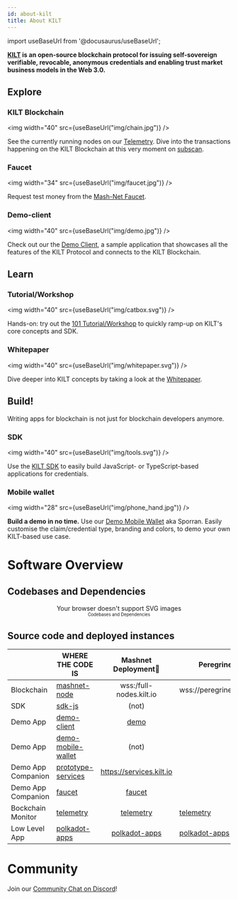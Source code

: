 ```yaml
---
id: about-kilt
title: About KILT
---
```

import useBaseUrl from '@docusaurus/useBaseUrl';

**[KILT][website] is an open-source blockchain protocol for issuing self-sovereign verifiable, revocable, anonymous credentials and enabling trust market business models in the Web 3.0.**

## Explore

### KILT Blockchain
<img width="40" src={useBaseUrl("img/chain.jpg")} />

See the currently running nodes on our [Telemetry][telemetry]. Dive into the transactions happening on the KILT Blockchain at this very moment on [subscan][subscan-pere].

### Faucet
<img width="34" src={useBaseUrl("img/faucet.jpg")} />

Request test money from the [Mash-Net Faucet][faucet].

### Demo-client
<img width="40" src={useBaseUrl("img/demo.jpg")} />

Check out our the [Demo Client][demo], a sample application that showcases all the features of the KILT Protocol and connects to the KILT Blockchain.

## Learn

### Tutorial/Workshop
<img width="40" src={useBaseUrl("img/catbox.svg")} />

Hands-on: try out the [101 Tutorial/Workshop][workshop] to quickly ramp-up on KILT's core concepts and SDK.

### Whitepaper
<img width="40" src={useBaseUrl("img/whitepaper.svg")} />

Dive deeper into KILT concepts by taking a look at the [Whitepaper][whitepaper].

## Build!

Writing apps for blockchain is not just for blockchain developers anymore.

### SDK
<img width="40" src={useBaseUrl("img/tools.svg")} />

Use the [KILT SDK][sdk-js-repo] to easily build JavaScript- or TypeScript-based applications for credentials.

### Mobile wallet
<img width="28" src={useBaseUrl("img/phone_hand.jpg")} />

**Build a demo in no time.**
Use our [Demo Mobile Wallet][demo-mobile-wallet-repo] aka Sporran. Easily customise the claim/credential type, branding and colors, to demo your own KILT-based use case.


# Software Overview

## Codebases and Dependencies

<div align="center">
  <object data={useBaseUrl("img/app-overview.svg")} type="image/svg+xml">
        <span>Your browser doesn't support SVG images</span>
    </object>
  <div align="center"><sub><sup>Codebases and Dependencies</sup></sub></div>
</div>

## Source code and deployed instances

|                    | WHERE THE CODE IS                             |       Mashnet Deployment🐓        | Peregrine               | Wilt |
| ------------------ | --------------------------------------------- | :------------------------------: | ----------------------- | ---- |
| Blockchain         | [mashnet-node][mashnet-node-repo]             |     wss:/full-nodes.kilt.io      | wss://peregrine.kilt.io |      |
| SDK                | [sdk-js][sdk-js-repo]                         |              (not)               |                         |      |
| Demo App           | [demo-client][demo-client-repo]               |           [demo][demo]           |                         |      |
| Demo App           | [demo-mobile-wallet][demo-mobile-wallet-repo] |              (not)               |                         |      |
| Demo App Companion | [prototype-services][prototype-services-repo] |     https://services.kilt.io     |                         |      |
| Demo App Companion | [faucet][faucet-repo]                         |         [faucet][faucet]         |                         |      |
| Bockchain Monitor  | [telemetry][telemetry-repo]                   |      [telemetry][telemetry]      | [telemetry][telemetry-pere] |      |
| Low Level App      | [polkadot-apps][polkadot-apps-repo]           | [polkadot-apps][polka-app] | [polkadot-apps][polka-app-pere] |      |

# Community

Join our [Community Chat on Discord][cmy-channel]!


[cmy-channel]: https://discord.gg/hX4pc8rdHS
[website]: https://kilt.io
[subscan-pere]: https://kilt-testnet.subscan.io/

[mashnet-node-repo]: https://github.com/KILTprotocol/mashnet-node
[sdk-js-repo]: https://github.com/KILTprotocol/sdk-js
[demo-client-repo]: https://github.com/KILTprotocol/demo-client
[demo-mobile-wallet-repo]: https://github.com/KILTprotocol/demo-mobile-wallet
[prototype-services-repo]: https://github.com/KILTprotocol/prototype-services
[faucet-repo]: https://github.com/KILTprotocol/faucet
[telemetry-repo]: https://github.com/KILTprotocol/substrate-telemetry
[polkadot-apps-repo]: https://github.com/polkadot-js/apps

[demo]: https://demo.kilt.io
[faucet]: https://faucet.kilt.io
[telemetry]: http://telemetry.kilt.io/#/KILT%20Testnet
[telemetry-pere]: https://telemetry.kilt.io/#list/KILT%20Peregrine
[polka-app]: https://chain-explorer.kilt.io
[polka-app-pere]: https://polkadot.js.org/apps/?rpc=wss%3A%2F%2Fperegrine.kilt.io#/explorer
[workshop]: sdk/workshop/welcome
[whitepaper]: https://kilt.io/wp-content/uploads/2020/01/KILT-White-Paper-v2020-Jan-15.pdf
